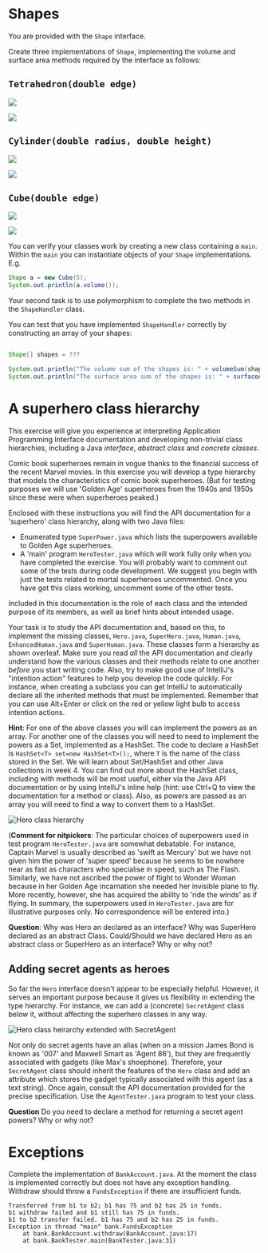 

# Shapes

You are provided with the `Shape` interface.

Create three implementations of `Shape`, implementing the volume and surface area methods required by the interface as follows:

## `Tetrahedron(double edge)`

![](imgs/tetrahedron_vol.png)

![](imgs/tetrahedron_sa.png)


## `Cylinder(double radius, double height)` 

![](imgs/cylinder_vol.png)

![](imgs/cylinder_sa.png)


## `Cube(double edge)`

![](imgs/cube_vol.png)

![](imgs/cube_sa.png)



You can verify your classes work by creating a new class containing a `main`. Within the `main` you can instantiate objects of your `Shape` implementations. E.g.

```java
Shape a = new Cube(5);
System.out.println(a.volume());
```

Your second task is to use polymorphism to complete the two methods in the `ShapeHandler` class.

You can test that you have implemented `ShapeHandler` correctly by constructing an array of your shapes:

```java

Shape[] shapes = ???

System.out.println("The volume sum of the shapes is: " + volumeSum(shapes));
System.out.println("The surface area sum of the shapes is: " + surfaceAreaSum(shapes));
```



# A superhero class hierarchy

This exercise will give you experience at interpreting Application Programming Interface documentation and developing non-trivial class hierarchies, including a Java _interface_, _abstract class_ and _concrete classes_.

Comic book superheroes remain in vogue thanks to the financial success of the recent Marvel movies. In this exercise you will develop a type hierarchy that models the characteristics of comic book superheroes. (But for testing purposes we will use 'Golden Age' superheroes from the 1940s and 1950s since these were when superheroes peaked.)

Enclosed with these instructions you will find the API documentation for a 'superhero' class hierarchy, along with two Java files:

* Enumerated type `SuperPower.java` which lists the superpowers available to
Golden Age superheroes.
*  A 'main' program `HeroTester.java` which will work fully only when you have completed the exercise. You will probably want to comment out some of the tests during code development. We suggest you begin with just the tests related to mortal superheroes uncommented. Once you have got this class working, uncomment some of the other tests.

Included in this documentation is the role of each class and the intended purpose of its members, as well as brief hints about intended usage.

Your task is to study the API documentation and, based on this, to implement the missing classes, `Hero.java`, `SuperHero.java`, `Human.java`, `EnhancedHuman.java` and `SuperHuman.java`. These classes form a hierarchy as shown overleaf. Make sure you read _all_ the API documentation and clearly understand how the various classes and their methods relate to one another _before_ you start writing code. Also, try to make good use of IntelliJ's "intention action" features to help you develop the code quickly. For instance, when creating a subclass you can get IntelliJ to automatically declare all the inherited methods that must be implemented. Remember that you can use Alt+Enter or click on the red or yellow light bulb to access intention actions.

**Hint**: For one of the above classes you will can implement the powers as an array. For another one of the classes you will need to need to implement the powers as a Set, implemented as a HashSet. The code to declare a HashSet is 
`HashSet<T> set=new HashSet<T>();`,
where  `T` is the name of the class stored in the Set. We will learn about Set/HashSet and other Java collections in week 4. You can find out more about the HashSet class, including with methods will be most useful, either via the Java API documentation or by using IntelliJ's inline help (hint: use Ctrl+Q to view the documentation for a method or class). Also, as powers are passed as an array you will need to find a way to convert them to a HashSet.


![Hero class hierarchy](imgs/hero.jpg "Hero class hierarchy")

(**Comment for nitpickers**: The particular choices of superpowers used in test program `HeroTester.java` are somewhat debatable. For instance, Captain Marvel is usually described as 'swift as Mercury' but we have not given him the power of 'super speed' because he seems to be nowhere near as fast as characters who specialise in speed, such as The Flash. Similarly, we have not ascribed the power of flight to Wonder Woman because in her Golden Age incarnation she needed her invisible plane to fly. More recently, however, she has acquired the ability to 'ride the winds' as if flying. In summary, the superpowers used in `HeroTester.java` are for illustrative purposes only. No correspondence will be entered into.)

**Question**:  Why was Hero an declared as an interface? Why was SuperHero declared as an abstract Class. Could/Should we have declared Hero as an abstract class or SuperHero as an interface? Why or why not?


## Adding secret agents as heroes

So far the `Hero` interface doesn't appear to be especially helpful. However, it serves an important purpose because it gives us flexibility in extending the type hierarchy. For instance, we can add a (concrete) `SecretAgent` class below it, without affecting the superhero classes in any way.

![Hero class heirarchy extended with SecretAgent](imgs/agent.jpg "Hero class heirarchy extended with SecretAgent")

Not only do secret agents have an alias (when on a mission James Bond is known as '007' and Maxwell Smart as 'Agent 86'), but they are frequently associated with gadgets (like Max's shoephone). Therefore, your `SecretAgent` class should inherit the features of the `Hero` class and add an attribute which stores the gadget typically associated with this agent (as a text string). Once again, consult the API documentation provided for the precise specification. Use the `AgentTester.java` program to test your class.

**Question**  Do you need to declare a method for returning a secret agent powers? Why or why not?


# Exceptions

Complete the implementation of `BankAccount.java`. At the moment the class is implemented correctly
but does not have any exception handling. Withdraw should throw a `FundsException` if there are insufficient funds.


```
Transferred from b1 to b2; b1 has 75 and b2 has 25 in funds.
b1 withdraw failed and b1 still has 75 in funds.
b1 to b2 transfer failed. b1 has 75 and b2 has 25 in funds.
Exception in thread "main" bank.FundsException
	at bank.BankAccount.withdraw(BankAccount.java:17)
	at bank.BankTester.main(BankTester.java:31)
```
